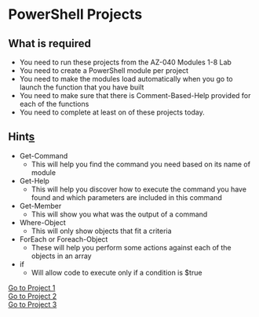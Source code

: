 # PowerShell Projects

## What is required

- You need to run these projects from the AZ-040 Modules 1-8 Lab
- You need to create a PowerShell module per project
- You need to make the modules load automatically when you go to launch the function that you have built
- You need to make sure that there is Comment-Based-Help provided for each of the functions
- You need to complete at least on of these projects today.

## Hint[s](PowerShellTraining/PSADProjectSolutions.md#solutions-for-the-ps-projects)

- Get-Command 
  - This will help you find the command you need based on its name of module
- Get-Help
  - This will help you discover how to execute the command you have found and which parameters are included in this command
- Get-Member 
  - This will show you what was the output of a command
- Where-Object 
  - This will only show objects that fit a criteria
- ForEach or Foreach-Object 
  - These will help you perform some actions against each of the objects in an array
- if   
  - Will allow code to execute only if a condition is $true

[Go to Project 1](PSADProject1.md#create-new-users-in-active-directory-from-a-csv-file)<br>
[Go to Project 2](PSADProject2.md#restore-an-accidently-deleted-ad-user-account-from-the-recycle-bin)<br>
[Go to Project 3](PSADProject3.md#find-all-direct-and-indirect-groups-an-ad-user-is-a-member-of)<br>
